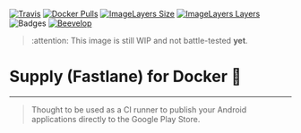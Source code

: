 [![Travis](https://shields.beevelop.com/travis/beevelop/docker-fastlane-supply.svg?style=flat-square)](https://travis-ci.org/beevelop/docker-fastlane-supply)
[![Docker Pulls](https://shields.beevelop.com/docker/pulls/beevelop/fastlane-supply.svg?style=flat-square)](https://links.beevelop.com/d-fastlane-supply)
[![ImageLayers Size](https://shields.beevelop.com/imagelayers/image-size/beevelop/fastlane-supply/latest.svg?style=flat-square)](https://imagelayers.io/?images=beevelop/fastlane-supply:latest)
[![ImageLayers Layers](https://shields.beevelop.com/imagelayers/layers/beevelop/fastlane-supply/latest.svg?style=flat-square)](https://imagelayers.io/?images=beevelop/fastlane-supply:latest)
![Badges](https://shields.beevelop.com/badge/badges-6-brightgreen.svg?style=flat-square)
[![Beevelop](https://links.beevelop.com/honey-badge)](https://beevelop.com)

> :attention: This image is still WIP and not battle-tested **yet**.

# Supply (Fastlane) for Docker :whale:
----

> Thought to be used as a CI runner to publish your Android applications directly to the Google Play Store.
